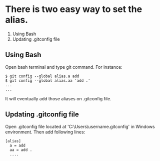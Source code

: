 # There is two easy way to set the alias.

  1. Using Bash
  2. Updating .gitconfig file

## Using Bash
Open bash terminal and type git command. For instance:

```
$ git config --global alias.a add
$ git config --global alias.aa 'add .'
...
...
```
It will eventually add those aliases on .gitconfig file.

## Updating .gitconfig file

Open .gitconfig file located at 'C:\Users\username\.gitconfig' in Windows environment. 
Then add following lines:

```
[alias]  
  a = add  
  aa = add . 
  ....
```  
